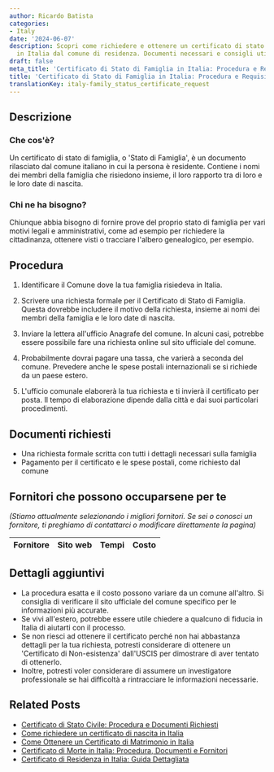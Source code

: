 ```yaml
---
author: Ricardo Batista
categories:
- Italy
date: '2024-06-07'
description: Scopri come richiedere e ottenere un certificato di stato di famiglia
  in Italia dal comune di residenza. Documenti necessari e consigli utili inclusi.
draft: false
meta_title: 'Certificato di Stato di Famiglia in Italia: Procedura e Requisiti'
title: 'Certificato di Stato di Famiglia in Italia: Procedura e Requisiti'
translationKey: italy-family_status_certificate_request
---
```



## Descrizione
### Che cos'è?
Un certificato di stato di famiglia, o 'Stato di Famiglia', è un documento rilasciato dal comune italiano in cui la persona è residente. Contiene i nomi dei membri della famiglia che risiedono insieme, il loro rapporto tra di loro e le loro date di nascita.

### Chi ne ha bisogno?
Chiunque abbia bisogno di fornire prove del proprio stato di famiglia per vari motivi legali e amministrativi, come ad esempio per richiedere la cittadinanza, ottenere visti o tracciare l'albero genealogico, per esempio.

## Procedura

1. Identificare il Comune dove la tua famiglia risiedeva in Italia.

2. Scrivere una richiesta formale per il Certificato di Stato di Famiglia. Questa dovrebbe includere il motivo della richiesta, insieme ai nomi dei membri della famiglia e le loro date di nascita.

3. Inviare la lettera all'ufficio Anagrafe del comune. In alcuni casi, potrebbe essere possibile fare una richiesta online sul sito ufficiale del comune.

4. Probabilmente dovrai pagare una tassa, che varierà a seconda del comune. Prevedere anche le spese postali internazionali se si richiede da un paese estero.

5. L'ufficio comunale elaborerà la tua richiesta e ti invierà il certificato per posta. Il tempo di elaborazione dipende dalla città e dai suoi particolari procedimenti.

## Documenti richiesti
- Una richiesta formale scritta con tutti i dettagli necessari sulla famiglia
- Pagamento per il certificato e le spese postali, come richiesto dal comune

## Fornitori che possono occuparsene per te

_(Stiamo attualmente selezionando i migliori fornitori. Se sei o conosci un fornitore, ti preghiamo di contattarci o modificare direttamente la pagina)_

| Fornitore       |     Sito web    |     Tempi        |       Costo      |
| :-------------: | :-------------: |  :-------------: | :-------------: |

## Dettagli aggiuntivi
- La procedura esatta e il costo possono variare da un comune all'altro. Si consiglia di verificare il sito ufficiale del comune specifico per le informazioni più accurate.
- Se vivi all'estero, potrebbe essere utile chiedere a qualcuno di fiducia in Italia di aiutarti con il processo.
- Se non riesci ad ottenere il certificato perché non hai abbastanza dettagli per la tua richiesta, potresti considerare di ottenere un 'Certificato di Non-esistenza' dall'USCIS per dimostrare di aver tentato di ottenerlo.
- Inoltre, potresti voler considerare di assumere un investigatore professionale se hai difficoltà a rintracciare le informazioni necessarie.
## Related Posts

- [Certificato di Stato Civile: Procedura e Documenti Richiesti](https://tramitit.com/it/guides/italy/certificato_di_stato_civile/)
- [Come richiedere un certificato di nascita in Italia](https://tramitit.com/it/guides/italy/richiesta_certificato_di_nascita/)
- [Come Ottenere un Certificato di Matrimonio in Italia](https://tramitit.com/it/guides/italy/richiesta_certificato_di_matrimonio/)
- [Certificato di Morte in Italia: Procedura, Documenti e Fornitori](https://tramitit.com/it/guides/italy/richiesta_certificato_di_morte/)
- [Certificato di Residenza in Italia: Guida Dettagliata](https://tramitit.com/it/guides/italy/richiesta_certificato_di_residenza/)